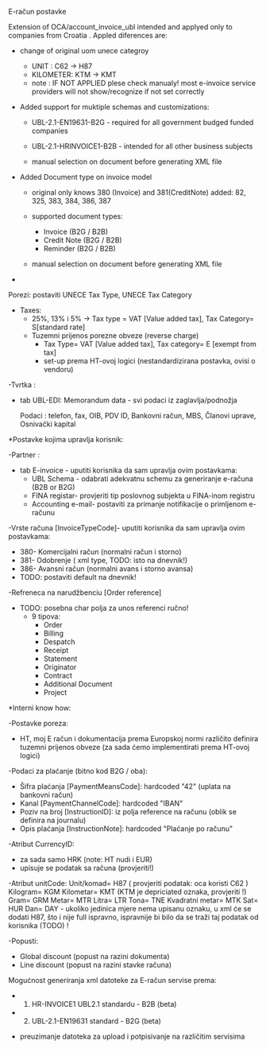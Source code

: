 E-račun postavke

Extension of OCA/account_invoice_ubl intended and applyed only to companies
from Croatia .
Appled diferences are:
- change of original uom unece categroy
    - UNIT : C62 -> H87 
    - KILOMETER: KTM -> KMT
    - note : IF NOT APPLIED plese check manualy! 
             most e-invoice service providers will not show/recognize if not set correctly
         
- Added support for muktiple schemas and customizations:
    - UBL-2.1-EN19631-B2G - required for all government budged funded companies
    - UBL-2.1-HRINVOICE1-B2B - intended for all other business subjects
   
    - manual selection on document before generating XML file
   
- Added Document type on invoice model 
    - original only knows 380 (Invoice) and 381(CreditNote) 
    added: 82, 325, 383, 384, 386, 387
    - supported document types:
       - Invoice (B2G / B2B)
       - Credit Note (B2G / B2B)
       - Reminder (B2G / B2B)
       
    - manual selection on document before generating XML file    
    
- 

 
Porezi: postaviti UNECE Tax Type, UNECE Tax Category
 - Taxes: 
    - 25%, 13% i 5%  -> Tax type = VAT [Value added tax], Tax Category= S[standard rate]
	- Tuzemni prijenos porezne obveze (reverse charge) 
		- Tax Type= VAT [Value added tax], Tax category= E [exempt from tax] 
		- set-up prema HT-ovoj logici (nestandardizirana postavka, ovisi o vendoru)
																  
-Tvrtka : 
 - tab UBL-EDI: Memorandum data - svi podaci iz zaglavlja/podnožja 
 
   Podaci : telefon, fax, OIB, PDV ID, Bankovni račun, MBS, Članovi uprave, Osnivački kapital 

*Postavke kojima upravlja korisnik:	
			 
-Partner : 
  - tab E-invoice - uputiti korisnika da sam upravlja ovim postavkama:
    - UBL Schema - odabrati adekvatnu schemu za generiranje e-računa (B2B or B2G)
	- FINA registar- provjeriti tip poslovnog subjekta u FINA-inom registru
	- Accounting e-mail- postaviti za primanje notifikacije o primljenom e-računu

-Vrste računa [InvoiceTypeCode]-  uputiti korisnika da sam upravlja ovim postavkama: 
  - 380- Komercijalni račun (normalni račun i storno)
  - 381- Odobrenje   ( xml type, TODO: isto na dnevnik!) 
  - 386- Avansni račun (normalni avans i storno avansa)
   - TODO: postaviti default na dnevnik!
			   
-Refreneca na narudžbenciu [Order reference] 
  - TODO: posebna char polja za unos referenci ručno!
     - 9 tipova: 
         - Order
         - Billing
         - Despatch
         - Receipt
         - Statement
         - Originator
         - Contract
         - Additional Document
         - Project
         
*Interni know how:

-Postavke poreza: 
 - HT, moj E račun i dokumentacija prema Europskoj normi različito definira 
   tuzemni prijenos obveze (za sada ćemo implementirati prema HT-ovoj logici)

-Podaci za plaćanje (bitno kod B2G / oba):
  - Šifra plaćanja [PaymentMeansCode]: hardcoded "42" (uplata na bankovni račun)
  - Kanal [PaymentChannelCode]: hardcoded "IBAN"
  - Poziv na broj [InstructionID]: iz polja reference na računu (oblik se definira na journalu)
  - Opis plaćanja [InstructionNote]: hardcoded "Plaćanje po računu"

-Atribut CurrencyID: 
 - za sada samo HRK (note: HT nudi i EUR)
 - upisuje se podatak sa računa (provjeriti!)
		   
-Atribut unitCode:
               Unit/komad= H87   ( provjeriti podatak: oca koristi C62 )
			   Kilogram= KGM
			   Kilometar= KMT (KTM je depriciated oznaka, provjeriti !)
			   Gram= GRM
			   Metar= MTR
			   Litra= LTR
			   Tona= TNE
			   Kvadratni metar= MTK
			   Sat= HUR
			   Dan= DAY
    - ukoliko jedinica mjere nema upisanu oznaku, u xml će se dodati H87, 
      što i nije full ispravno, ispravnije bi bilo da se traži taj podatak od korisnika (TODO) !
			   
			   
-Popusti: 
  - Global discount (popust na razini dokumenta) 
  - Line discount (popust na razini stavke računa)

Mogućnost generiranja xml datoteke za E-račun servise prema:
  
  - 1. HR-INVOICE1 UBL2.1 standardu - B2B (beta)
  - 2. UBL-2.1-EN19631 standard - B2G (beta)
  
  - preuzimanje datoteka za upload i potpisivanje na različitim servisima

